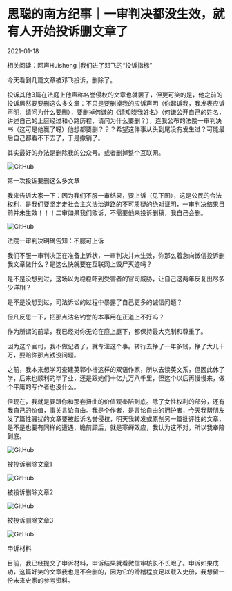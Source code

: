 # 思聪的南方纪事｜一审判决都没生效，就有人开始投诉删文章了

2021-01-18

相关阅读：回声Huisheng |我们进了邓飞的“投诉指标”

今天看到几篇文章被邓飞投诉，删除了。

投诉其他3篇在法庭上他声称名誉侵权的文章也就罢了，但更可笑的是，他之前的投诉居然要要删这么多文章：不只是要删掉我的应诉声明（你起诉我，我发表应诉声明，请问为什么要删），要删掉何谦的《请知晓我姓名》（何谦公开自己的姓名，讲述自己的上庭经过和心路历程，请问为什么要删？），连我公布的法院一审判决书（这可是他赢了呀）他想都要删？？？希望这件事从头到尾没有发生过？可能最后自己都看不下去了，于是撤销了。

其实最好的办法是删除我的公众号。或者删掉整个互联网。

![GitHub](https://chinadigitaltimes.net/chinese/files/2021/01/post-661623-6005421702a63.)

第一次投诉要删这么多文章

我来告诉大家一下：因为我们不服一审结果，要上诉（见下图），这是公民的合法权利，是我们要坚定走社会主义法治道路的不可质疑的绝对证明，一审判决结果目前并未生效！！！二审如果我们败诉，不需要他来投诉删稿，我自己会删。

![GitHub](https://chinadigitaltimes.net/chinese/files/2021/01/post-661623-6005421950033.)

法院一审判决明确告知：不服可上诉

我们不服一审判决正在准备上诉状，一审判决并未生效，你那么着急向微信投诉删我文章做什么？是这么快就要在互联网上毁尸灭迹吗？

是不是没想到过，这场以为稳稳吓到受害者的官司威胁，让自己这两年反复出尽多少洋相？

是不是没想到过，司法诉讼的过程中暴露了自己更多的诚信问题？

但凡反思一下，把那点沽名钓誉的本事用在正道上不好吗？

作为所谓的前辈，我已经对你无论在庭上庭下，都保持最大克制和尊重了。

因为这个官司，我不做记者了，就专注这个事。转行去挣了一年多钱，挣了大几十万，要赔你那点钱没问题。

之前，我本来想学习查建英郭小橹这样的双语作家，所以去读英文系，但因此休了学，后来也顺利的毕了业，还是跟她们十亿九万八千里，但这个以后再慢慢来，做个平庸的写作者也没什么。

但现在，我就是要跟你和那套扭曲的价值观奉陪到底。除了女性权利的部分，还有我自己的价值，事关言论自由。我是个作者，是言论自由的拥护者，今天我帮朋友发了篇性骚扰的文章要被起诉名誉侵权，明天我转发或原创另一篇批评性的文章，是不是也要有同样的遭遇，瞻前顾后，就是寒蝉效应，我认为这不对，所以我奉陪到底。

![GitHub](https://chinadigitaltimes.net/chinese/files/2021/01/post-661623-6005421c2b37f.)

被投诉删除文章1

![GitHub](https://chinadigitaltimes.net/chinese/files/2021/01/post-661623-6005421ec187d.)

被投诉删除文章2

![GitHub](https://chinadigitaltimes.net/chinese/files/2021/01/post-661623-6005422152305.)

被投诉删除文章3

![GitHub](https://chinadigitaltimes.net/chinese/files/2021/01/post-661623-60054224438b4.)

申诉材料

目前，我已经提交了申诉材料，申诉结果就看微信审核长不长眼了。申诉如果成功，这篇好笑的文章我也是不会删的，因为它的滑稽程度足以载入史册，我想留一份未来史家的参考资料。

